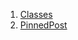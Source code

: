 1.  [Classes](widgets_pinned_post/#classes)
2.  [PinnedPost](widgets_pinned_post/PinnedPost-class.html)
